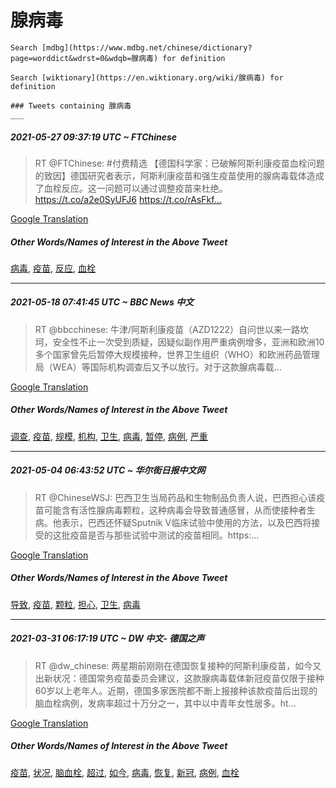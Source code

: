# 腺病毒

    Search [mdbg](https://www.mdbg.net/chinese/dictionary?page=worddict&wdrst=0&wdqb=腺病毒) for definition

    Search [wiktionary](https://en.wiktionary.org/wiki/腺病毒) for definition

    ### Tweets containing 腺病毒
    ___
##### 2021-05-27 09:37:19 UTC ~ FTChinese
> RT @FTChinese: #付费精选 【德国科学家：已破解阿斯利康疫苗血栓问题的致因】德国研究者表示，阿斯利康疫苗和强生疫苗使用的腺病毒载体造成了血栓反应。这一问题可以通过调整疫苗来杜绝。https://t.co/a2e0SyUFJ6 https://t.co/rAsFkf…

[Google Translation](https://translate.google.com/?hi=en&tab=TT&sl=zh-CN&tl=en&op=translate&text=RT+%40FTChinese%3A+%23%E4%BB%98%E8%B4%B9%E7%B2%BE%E9%80%89+%E3%80%90%E5%BE%B7%E5%9B%BD%E7%A7%91%E5%AD%A6%E5%AE%B6%EF%BC%9A%E5%B7%B2%E7%A0%B4%E8%A7%A3%E9%98%BF%E6%96%AF%E5%88%A9%E5%BA%B7%E7%96%AB%E8%8B%97%E8%A1%80%E6%A0%93%E9%97%AE%E9%A2%98%E7%9A%84%E8%87%B4%E5%9B%A0%E3%80%91%E5%BE%B7%E5%9B%BD%E7%A0%94%E7%A9%B6%E8%80%85%E8%A1%A8%E7%A4%BA%EF%BC%8C%E9%98%BF%E6%96%AF%E5%88%A9%E5%BA%B7%E7%96%AB%E8%8B%97%E5%92%8C%E5%BC%BA%E7%94%9F%E7%96%AB%E8%8B%97%E4%BD%BF%E7%94%A8%E7%9A%84%E8%85%BA%E7%97%85%E6%AF%92%E8%BD%BD%E4%BD%93%E9%80%A0%E6%88%90%E4%BA%86%E8%A1%80%E6%A0%93%E5%8F%8D%E5%BA%94%E3%80%82%E8%BF%99%E4%B8%80%E9%97%AE%E9%A2%98%E5%8F%AF%E4%BB%A5%E9%80%9A%E8%BF%87%E8%B0%83%E6%95%B4%E7%96%AB%E8%8B%97%E6%9D%A5%E6%9D%9C%E7%BB%9D%E3%80%82https%3A%2F%2Ft.co%2Fa2e0SyUFJ6+https%3A%2F%2Ft.co%2FrAsFkf%E2%80%A6)
##### Other Words/Names of Interest in the Above Tweet
[病毒](病毒.md), [疫苗](疫苗.md), [反应](反应.md), [血栓](血栓.md)
___
##### 2021-05-18 07:41:45 UTC ~ BBC News 中文
> RT @bbcchinese: 牛津/阿斯利康疫苗（AZD1222）自问世以来一路坎坷，安全性不止一次受到质疑，因疑似副作用严重病例增多，亚洲和欧洲10多个国家曾先后暂停大规模接种，世界卫生组织（WHO）和欧洲药品管理局（WEA）等国际机构调查后又予以放行。对于这款腺病毒载…

[Google Translation](https://translate.google.com/?hi=en&tab=TT&sl=zh-CN&tl=en&op=translate&text=RT+%40bbcchinese%3A+%E7%89%9B%E6%B4%A5%2F%E9%98%BF%E6%96%AF%E5%88%A9%E5%BA%B7%E7%96%AB%E8%8B%97%EF%BC%88AZD1222%EF%BC%89%E8%87%AA%E9%97%AE%E4%B8%96%E4%BB%A5%E6%9D%A5%E4%B8%80%E8%B7%AF%E5%9D%8E%E5%9D%B7%EF%BC%8C%E5%AE%89%E5%85%A8%E6%80%A7%E4%B8%8D%E6%AD%A2%E4%B8%80%E6%AC%A1%E5%8F%97%E5%88%B0%E8%B4%A8%E7%96%91%EF%BC%8C%E5%9B%A0%E7%96%91%E4%BC%BC%E5%89%AF%E4%BD%9C%E7%94%A8%E4%B8%A5%E9%87%8D%E7%97%85%E4%BE%8B%E5%A2%9E%E5%A4%9A%EF%BC%8C%E4%BA%9A%E6%B4%B2%E5%92%8C%E6%AC%A7%E6%B4%B210%E5%A4%9A%E4%B8%AA%E5%9B%BD%E5%AE%B6%E6%9B%BE%E5%85%88%E5%90%8E%E6%9A%82%E5%81%9C%E5%A4%A7%E8%A7%84%E6%A8%A1%E6%8E%A5%E7%A7%8D%EF%BC%8C%E4%B8%96%E7%95%8C%E5%8D%AB%E7%94%9F%E7%BB%84%E7%BB%87%EF%BC%88WHO%EF%BC%89%E5%92%8C%E6%AC%A7%E6%B4%B2%E8%8D%AF%E5%93%81%E7%AE%A1%E7%90%86%E5%B1%80%EF%BC%88WEA%EF%BC%89%E7%AD%89%E5%9B%BD%E9%99%85%E6%9C%BA%E6%9E%84%E8%B0%83%E6%9F%A5%E5%90%8E%E5%8F%88%E4%BA%88%E4%BB%A5%E6%94%BE%E8%A1%8C%E3%80%82%E5%AF%B9%E4%BA%8E%E8%BF%99%E6%AC%BE%E8%85%BA%E7%97%85%E6%AF%92%E8%BD%BD%E2%80%A6)
##### Other Words/Names of Interest in the Above Tweet
[调查](调查.md), [疫苗](疫苗.md), [规模](规模.md), [机构](机构.md), [卫生](卫生.md), [病毒](病毒.md), [暂停](暂停.md), [病例](病例.md), [严重](严重.md)
___
##### 2021-05-04 06:43:52 UTC ~ 华尔街日报中文网
> RT @ChineseWSJ: 巴西卫生当局药品和生物制品负责人说，巴西担心该疫苗可能含有活性腺病毒颗粒，这种病毒会导致普通感冒，从而使接种者生病。他表示，巴西还怀疑Sputnik V临床试验中使用的方法，以及巴西将接受的这批疫苗是否与那些试验中测试的疫苗相同。https:…

[Google Translation](https://translate.google.com/?hi=en&tab=TT&sl=zh-CN&tl=en&op=translate&text=RT+%40ChineseWSJ%3A+%E5%B7%B4%E8%A5%BF%E5%8D%AB%E7%94%9F%E5%BD%93%E5%B1%80%E8%8D%AF%E5%93%81%E5%92%8C%E7%94%9F%E7%89%A9%E5%88%B6%E5%93%81%E8%B4%9F%E8%B4%A3%E4%BA%BA%E8%AF%B4%EF%BC%8C%E5%B7%B4%E8%A5%BF%E6%8B%85%E5%BF%83%E8%AF%A5%E7%96%AB%E8%8B%97%E5%8F%AF%E8%83%BD%E5%90%AB%E6%9C%89%E6%B4%BB%E6%80%A7%E8%85%BA%E7%97%85%E6%AF%92%E9%A2%97%E7%B2%92%EF%BC%8C%E8%BF%99%E7%A7%8D%E7%97%85%E6%AF%92%E4%BC%9A%E5%AF%BC%E8%87%B4%E6%99%AE%E9%80%9A%E6%84%9F%E5%86%92%EF%BC%8C%E4%BB%8E%E8%80%8C%E4%BD%BF%E6%8E%A5%E7%A7%8D%E8%80%85%E7%94%9F%E7%97%85%E3%80%82%E4%BB%96%E8%A1%A8%E7%A4%BA%EF%BC%8C%E5%B7%B4%E8%A5%BF%E8%BF%98%E6%80%80%E7%96%91Sputnik+V%E4%B8%B4%E5%BA%8A%E8%AF%95%E9%AA%8C%E4%B8%AD%E4%BD%BF%E7%94%A8%E7%9A%84%E6%96%B9%E6%B3%95%EF%BC%8C%E4%BB%A5%E5%8F%8A%E5%B7%B4%E8%A5%BF%E5%B0%86%E6%8E%A5%E5%8F%97%E7%9A%84%E8%BF%99%E6%89%B9%E7%96%AB%E8%8B%97%E6%98%AF%E5%90%A6%E4%B8%8E%E9%82%A3%E4%BA%9B%E8%AF%95%E9%AA%8C%E4%B8%AD%E6%B5%8B%E8%AF%95%E7%9A%84%E7%96%AB%E8%8B%97%E7%9B%B8%E5%90%8C%E3%80%82https%3A%E2%80%A6)
##### Other Words/Names of Interest in the Above Tweet
[导致](导致.md), [疫苗](疫苗.md), [颗粒](颗粒.md), [担心](担心.md), [卫生](卫生.md), [病毒](病毒.md)
___
##### 2021-03-31 06:17:19 UTC ~ DW 中文- 德国之声
> RT @dw_chinese: 两星期前刚刚在德国恢复接种的阿斯利康疫苗，如今又出新状况：德国常务疫苗委员会建议，这款腺病毒载体新冠疫苗仅限于接种60岁以上老年人。近期，德国多家医院都不断上报接种该款疫苗后出现的脑血栓病例，发病率超过十万分之一，其中以中青年女性居多。ht…

[Google Translation](https://translate.google.com/?hi=en&tab=TT&sl=zh-CN&tl=en&op=translate&text=RT+%40dw_chinese%3A+%E4%B8%A4%E6%98%9F%E6%9C%9F%E5%89%8D%E5%88%9A%E5%88%9A%E5%9C%A8%E5%BE%B7%E5%9B%BD%E6%81%A2%E5%A4%8D%E6%8E%A5%E7%A7%8D%E7%9A%84%E9%98%BF%E6%96%AF%E5%88%A9%E5%BA%B7%E7%96%AB%E8%8B%97%EF%BC%8C%E5%A6%82%E4%BB%8A%E5%8F%88%E5%87%BA%E6%96%B0%E7%8A%B6%E5%86%B5%EF%BC%9A%E5%BE%B7%E5%9B%BD%E5%B8%B8%E5%8A%A1%E7%96%AB%E8%8B%97%E5%A7%94%E5%91%98%E4%BC%9A%E5%BB%BA%E8%AE%AE%EF%BC%8C%E8%BF%99%E6%AC%BE%E8%85%BA%E7%97%85%E6%AF%92%E8%BD%BD%E4%BD%93%E6%96%B0%E5%86%A0%E7%96%AB%E8%8B%97%E4%BB%85%E9%99%90%E4%BA%8E%E6%8E%A5%E7%A7%8D60%E5%B2%81%E4%BB%A5%E4%B8%8A%E8%80%81%E5%B9%B4%E4%BA%BA%E3%80%82%E8%BF%91%E6%9C%9F%EF%BC%8C%E5%BE%B7%E5%9B%BD%E5%A4%9A%E5%AE%B6%E5%8C%BB%E9%99%A2%E9%83%BD%E4%B8%8D%E6%96%AD%E4%B8%8A%E6%8A%A5%E6%8E%A5%E7%A7%8D%E8%AF%A5%E6%AC%BE%E7%96%AB%E8%8B%97%E5%90%8E%E5%87%BA%E7%8E%B0%E7%9A%84%E8%84%91%E8%A1%80%E6%A0%93%E7%97%85%E4%BE%8B%EF%BC%8C%E5%8F%91%E7%97%85%E7%8E%87%E8%B6%85%E8%BF%87%E5%8D%81%E4%B8%87%E5%88%86%E4%B9%8B%E4%B8%80%EF%BC%8C%E5%85%B6%E4%B8%AD%E4%BB%A5%E4%B8%AD%E9%9D%92%E5%B9%B4%E5%A5%B3%E6%80%A7%E5%B1%85%E5%A4%9A%E3%80%82ht%E2%80%A6)
##### Other Words/Names of Interest in the Above Tweet
[疫苗](疫苗.md), [状况](状况.md), [脑血栓](脑血栓.md), [超过](超过.md), [如今](如今.md), [病毒](病毒.md), [恢复](恢复.md), [新冠](新冠.md), [病例](病例.md), [血栓](血栓.md)
